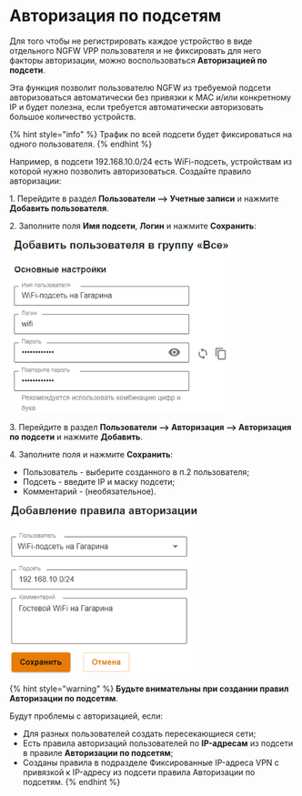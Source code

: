 # Авторизация по подсетям

Для того чтобы не регистрировать каждое устройство в виде отдельного NGFW VPP пользователя и не фиксировать для него факторы авторизации, можно воспользоваться **Авторизацией по подсети**.

Эта функция позволит пользователю NGFW из требуемой подсети авторизоваться автоматически без привязки к MAC и/или конкретному IP и будет полезна, если требуется автоматически авторизовать большое количество устройств.

{% hint style="info" %}
Трафик по всей подсети будет фиксироваться на одного пользователя.
{% endhint %}

Например, в подсети 192.168.10.0/24 есть WiFi-подсеть, устройствам из которой нужно позволить авторизоваться. Создайте правило авторизации:

1\. Перейдите в раздел **Пользователи –> Учетные записи** и нажмите **Добавить пользователя**.

2\. Заполните поля **Имя подсети**, **Логин** и нажмите **Сохранить**:

![](/.gitbook/assets/authorization-by-subnet.png)

3\. Перейдите в раздел **Пользователи –> Авторизация –> Авторизация по подсети** и нажмите **Добавить**.

4\. Заполните поля и нажмите **Сохранить**:

* Пользователь - выберите созданного в п.2 пользователя;
* Подсеть - введите IP и маску подсети;
* Комментарий - (необязательное).

![](/.gitbook/assets/authorization-by-subnet1.png)

{% hint style="warning" %}
**Будьте внимательны при создании правил Авторизации по подсетям**.

Будут проблемы с авторизацией, если:

* Для разных пользователей создать пересекающиеся сети;
* Есть правила авторизаций пользователей по **IP-адресам** из подсети в правиле **Авторизации по подсетям**;
* Созданы правила в подразделе Фиксированные IP-адреса VPN с привязкой к IP-адресу из подсети правила Авторизации по подсетям.
{% endhint %}
